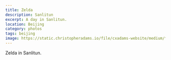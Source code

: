 ```yaml
---
title: Zelda
description: Sanlitun
excerpt: A day in Sanlitun.
location: Beijing
category: photos
tags: beijing
image: https://static.christopheradams.io/file/cxadams-website/medium/flickr/8125/8690652301_587e20d66b_k.jpg
---
```


Zelda in Sanlitun.
